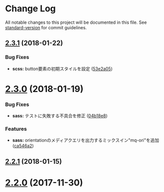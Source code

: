 # Change Log

All notable changes to this project will be documented in this file. See [standard-version](https://github.com/conventional-changelog/standard-version) for commit guidelines.

<a name="2.3.1"></a>
## [2.3.1](https://github.com/iwbc/website-coding-kit/compare/2.3.0...2.3.1) (2018-01-22)


### Bug Fixes

* **scss:** button要素の初期スタイルを設定 ([53e2a05](https://github.com/iwbc/website-coding-kit/commit/53e2a05))



<a name="2.3.0"></a>
# [2.3.0](https://github.com/iwbc/website-coding-kit/compare/2.2.1...2.3.0) (2018-01-19)


### Bug Fixes

* **sass:** テストに失敗する不具合を修正 ([04b18e8](https://github.com/iwbc/website-coding-kit/commit/04b18e8))


### Features

* **sass:** orientationのメディアクエリを出力するミックスイン"mq-ori"を追加 ([ca546a2](https://github.com/iwbc/website-coding-kit/commit/ca546a2))



<a name="2.2.1"></a>
## [2.2.1](https://github.com/iwbc/website-coding-kit/compare/2.2.0...2.2.1) (2018-01-15)



<a name="2.2.0"></a>
# [2.2.0](https://github.com/iwbc/website-coding-kit/compare/2.1.0...2.2.0) (2017-11-30)
